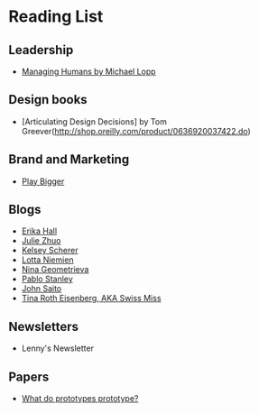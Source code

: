 # Reading List

## Leadership
* [Managing Humans by Michael Lopp](https://www.amazon.com/Managing-Humans-Humorous-Software-Engineering/dp/1430243147)

## Design books
* [Articulating Design Decisions] by Tom Greever(http://shop.oreilly.com/product/0636920037422.do)

## Brand and Marketing
* [Play Bigger](https://www.playbigger.com/book)


## Blogs
* [Erika Hall](https://medium.com/@mulegirl)
* [Julie Zhuo](https://medium.com/@joulee)
* [Kelsey Scherer](http://www.kelseyscherer.com/writing)
* [Lotta Niemien](https://www.lottanieminen.com)
* [Nina Geometrieva](https://medium.com/@geometrieva)
* [Pablo Stanley](https://thedesignteam.io/@pablostanley)
* [John Saito](https://medium.com/@jsaito)
* [Tina Roth Eisenberg, AKA Swiss Miss](https://www.swiss-miss.com)

## Newsletters
- Lenny's Newsletter

## Papers
* [What do prototypes prototype?](https://github.com/davidhoang/dh/blob/master/resources/favorite-research-papers/Prototypes.pdf)
